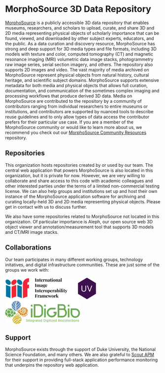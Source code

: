 # MorphoSource 3D Data Repository

[MorphoSource](https://www.morphosource.org) is a publicly accessible 3D data repository that enables museums, researchers, and scholars to upload, curate, and share 3D and 2D media representing physical objects of scholarly importance that can be found, viewed, and downloaded by other subject experts, educators, and the public. As a data curation and discovery resource, MorphoSource has strong and deep support for 3D media types and file formats, including 3D models with texture and color, computed tomography (CT) and magnetic resonance imaging (MRI) volumetric data image stacks, photogrammetry raw image series, serial section imagery, and others. The repository also supports 2D images and video. The vast majority of media archived on MorphoSource represent physical objects from natural history, cultural heritage, and scientific subject domains. MorphoSource supports extensive metadata for both media and physical objects that allows full curation, documentation, and communication of the sometimes complex imaging and processing workflows that produce derived 3D data. Media on MorphoSource are contributed to the repository by a community of contributors ranging from individual researchers to entire museums or institutions, and contributors are supported by nuanced tools to describe reuse guidelines and to only allow types of data access the contributor prefers for their particular use case. If you are a member of the MorphoSource community or would like to learn more about us, we recommend you check out our [MorphoSource Community Resources](https://github.com/MorphoSource/Community) repository. 

## Repositories

This organization hosts repositories created by or used by our team. The central web application that powers MorphoSource is also located in this organization, but it is private for now. However, we are very willing to collaborate and share access to this code with academic colleagues and other interested parties under the terms of a limited non-commercial testing license. We can also help groups and institutions set up and host their own instance of the MorphoSource application software for archiving and curating locally-held 3D and 2D media representing physical objects. Please get in contact with us to discuss further. 

We also have some repositories related to MorphoSource not located in this organization. Of particular importance is Aleph, our open source web 3D object viewer and annotation/measurement tool that supports 3D models and CT/MRI image stacks. 

## Collaborations

Our team participates in many different working groups, technology initatives, and digital infrastructure communities. These are just some of the groups we work with:

<p float="left">
  <a href="https://iiif.io"><img src="iiif_logo.png" height="75px" /></a>
  <a href="https://universalviewer.io"><img src="uv_logo.png" height="75px" /></a>
  <a href="https://www.idigbio.org"><img src="idigbio_logo.png" height="75px" /></a>
</p>

## Support

MorphoSource exists through the support of Duke University, the National Science Foundation, and many others. We are also grateful to [Scout APM](https://scoutapm.com/) for their support in providing full-stack application performance monitoring that underpins the repository web application.



